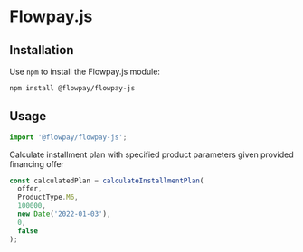 # Flowpay.js

## Installation

Use `npm` to install the Flowpay.js module:

```sh
npm install @flowpay/flowpay-js
```

## Usage

```js
import '@flowpay/flowpay-js';
```

Calculate installment plan with specified product parameters given provided
financing offer

```js
const calculatedPlan = calculateInstallmentPlan(
  offer,
  ProductType.M6,
  100000,
  new Date('2022-01-03'),
  0,
  false
);
```
